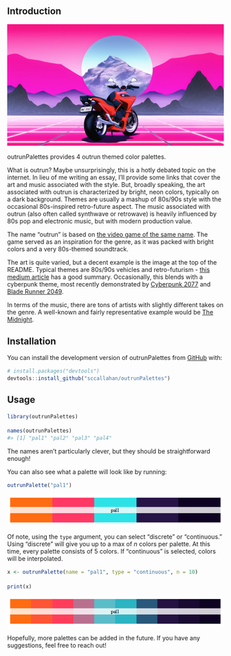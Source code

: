 
## Introduction

![](outrun.png)

outrunPalettes provides 4 outrun themed color palettes.

What is outrun? Maybe unsurprisingly, this is a hotly debated topic on
the internet. In lieu of me writing an essay, I’ll provide some links
that cover the art and music associated with the style. But, broadly
speaking, the art associated with outrun is characterized by bright,
neon colors, typically on a dark background. Themes are usually a mashup
of 80s/90s style with the occasional 80s-inspired retro-future aspect.
The music associated with outrun (also often called synthwave or
retrowave) is heavily influenced by 80s pop and electronic music, but
with modern production value.

The name “outrun” is based on [the video game of the same
name](https://en.wikipedia.org/wiki/Out_Run). The game served as an
inspiration for the genre, as it was packed with bright colors and a
very 80s-themed soundtrack.

The art is quite varied, but a decent example is the image at the top of
the README. Typical themes are 80s/90s vehicles and retro-futurism -
[this medium
article](https://medium.com/@cywjoel/outrun-the-aesthetic-deconstructed-dbd3cd8679b7)
has a good summary. Occasionally, this blends with a cyberpunk theme,
most recently demonstrated by [Cyberpunk
2077](https://www.cyberpunk.net/us/en/) and [Blade Runner
2049](https://en.wikipedia.org/wiki/Blade_Runner_2049).

In terms of the music, there are tons of artists with slightly different
takes on the genre. A well-known and fairly representative example would
be [The Midnight](https://www.youtube.com/watch?v=F7Qx7R655LI).

## Installation

You can install the development version of outrunPalettes from
[GitHub](https://github.com/) with:

``` r
# install.packages("devtools")
devtools::install_github("sccallahan/outrunPalettes")
```

## Usage

``` r
library(outrunPalettes)

names(outrunPalettes)
#> [1] "pal1" "pal2" "pal3" "pal4"
```

The names aren’t particularly clever, but they should be straightforward
enough!

You can also see what a palette will look like by running:

``` r
outrunPalette("pal1")
```

![](figure/unnamed-chunk-3-1.png)<!-- -->

Of note, using the `type` argument, you can select “discrete” or
“continuous.” Using “discrete” will give you up to a max of *n* colors
per palette. At this time, every palette consists of 5 colors. If
“continuous” is selected, colors will be interpolated.

``` r
x <- outrunPalette(name = "pal1", type = "continuous", n = 10)

print(x)
```

![](figure/unnamed-chunk-4-1.png)<!-- -->

Hopefully, more palettes can be added in the future. If you have any
suggestions, feel free to reach out!
